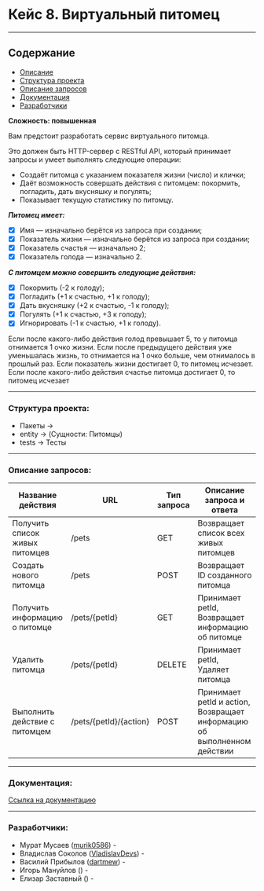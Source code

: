 # **Кейс 8. Виртуальный питомец**
_____________________________________________

## Содержание
+ [Описание](#subject)
+ [Структура проекта](#Структура-проекта)
+ [Описание запросов](#описание-запросов)
+ [Документация](#Документация)
+ [Разработчики](#Разработчики)

**Сложность: повышенная**

<a name ="subject"></a>
Вам предстоит разработать сервис виртуального питомца.

Это должен быть HTTP-сервер с RESTful API, который принимает
запросы и умеет выполнять следующие операции:
+ Создаёт питомца с указанием показателя жизни (число) и
клички;
+ Даёт возможность совершать действия с питомцем: покормить,
погладить, дать вкусняшку и погулять;
+ Показывает текущую статистику по питомцу.

***Питомец имеет:***
- [x] Имя — изначально берётся из запроса при создании; 
- [x] Показатель жизни — изначально берётся из запроса при
создании;
- [x] Показатель счастья — изначально 2;
- [x] Показатель голода — изначально 2.

***С питомцем можно совершить следующие действия:***
- [x] Покормить (-2 к голоду);
- [x] Погладить (+1 к счастью, +1 к голоду);
- [x] Дать вкусняшку (+2 к счастью, -1 к голоду);
- [x] Погулять (+1 к счастью, +3 к голоду);
- [x] Игнорировать (-1 к счастью, +1 к голоду).

Если после какого-либо действия голод превышает 5, то у питомца
отнимается 1 очко жизни. Если после предыдущего действия уже
уменьшалась жизнь, то отнимается на 1 очко больше, чем отнималось в
прошлый раз.
Если показатель жизни достигает 0, то питомец исчезает. Если после
какого-либо действия счастье питомца достигает 0, то питомец исчезает


__________________________________________________________________
### Структура проекта:

+ Пакеты ->
+ entity -> (Сущности: Питомцы)
+ tests -> Тесты

-----------------------------------------------------------------
### Описание запросов:

| Название действия | URL | Тип запроса | Описание запроса и ответа             |
| ----------------- | --- | ----------- |---------------------------------------|
| Получить список живых питомцев | /pets | GET | Возвращает список всех живых питомцев |
| Создать нового питомца | /pets | POST | Возвращает ID созданного питомца      |
| Получить информацию о питомце | /pets/{petId} | GET | Принимает petId, Возвращает информацию об питомце |
| Удалить питомца | /pets/{petId} | DELETE | Принимает petId, Удаляет питомца |
| Выполнить действие с питомцем | /pets/{petId}/{action} | POST | Принимает petId и action, Возвращает информацию об выполненном действии |

-----------------------------------------------------------------
### Документация:

[Ссылка на документацию](https://github.com/murik0586/Virtual_Pets_T7 (Документация по проекту))


----------------------------------------------------------------
### Разработчики:

+ Мурат Мусаев ([murik0586](https://github.com/murik0586)) - 
+ Владислав Соколов ([VladislavDevs](https://github.com/VladislavDevs)) - 
+ Василий Прибылов ([dartmew](https://github.com/dartmew)) -
+ Игорь Мануйлов () - 
+ Елизар Заставный () - 